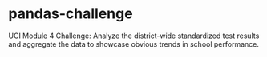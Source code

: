 # pandas-challenge
UCI Module 4 Challenge: Analyze the district-wide standardized test results and aggregate the data to showcase obvious trends in school performance.
